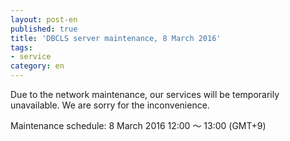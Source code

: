 ```yaml
---
layout: post-en
published: true
title: 'DBCLS server maintenance, 8 March 2016'
tags:
- service
category: en
---
```

Due to the network maintenance, our services will be temporarily unavailable. We are sorry for the inconvenience.
 
Maintenance schedule: 8 March 2016 12:00 〜 13:00 (GMT+9)